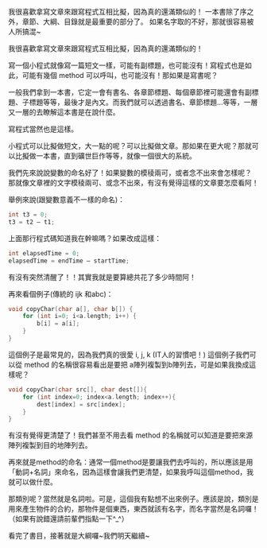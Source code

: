 我很喜歡拿寫文章來跟寫程式互相比擬，因為真的還滿類似的！
一本書除了序之外，章節、大綱、目錄就是最重要的部分了。
如果名字取的不好，那就很容易被人所搞混~
  
我很喜歡拿寫文章來跟寫程式互相比擬，因為真的還滿類似的！
  
寫一個小程式就像寫一篇短文一樣，可能有副標題，也可能沒有！寫程式也是如此，可能有幾個 method 可以呼叫，也可能沒有！那如果是寫書呢？
  
一般我們拿到一本書，它定一會有書名、各章節標題、每個章節裡可能還會有副標題、子標題等等，最後才是內文。而我們就可以透過書名、章節標題…等等，一層又一層的去瞭解這本書是在說什麼。
  
寫程式當然也是這樣。
  
小程式可以比擬做短文，大一點的呢？可以比擬做文章。那如果在更大呢？那就可以比擬做一本書，直到礦世巨作等等，就像一個很大的系統。
  
我們先來說說變數的命名好了！如果變數的模稜兩可，或者念不出來會怎樣呢？
那就像文章裡的文字模稜兩可、或念不出來，有沒有覺得這樣的文章要怎麼看阿！
  
舉例來說(跟變數意義不一樣的命名)：

```c++
int t3 = 0;  
t3 = t2 – t1;  
```
  
上面那行程式碼知道我在幹嘛嗎？如果改成這樣：

```c++
int elapsedTime = 0;  
elapsedTime = endTime – startTime;  
```
  
有沒有突然清醒了！！其實我就是要算總共花了多少時間阿！
  
再來看個例子(傳統的 ijk 和abc)：
```c++
void copyChar(char a[], char b[]) {  
    for (int i=0; i<a.length; i++) {  
        b[i] = a[i];  
    }  
}  
```
  
這個例子是最常見的，因為我們真的很愛 i, j, k (IT人的習慣吧！)
這個例子我們可以從 method 的名稱很容易看出是要把 a陣列複製到b陣列去，可是如果我換成這樣呢？
  
```c++
void copyChar(char src[], char dest[]){  
    for (int index=0; index<a.length; index++){  
        dest[index] = src[index];  
    }  
}  
```
  
有沒有覺得更清楚了！我們甚至不用去看 method 的名稱就可以知道是要把來源陣列複製到目的地陣列去。
  
再來就是method的命名：通常一個method是要讓我們去呼叫的，所以應該是用「動詞+名詞」來命名，因為這樣會讓我們更清楚，如果我呼叫這個method，我就可以做什麼。
  
那類別呢？當然就是名詞啦。可是，這個我有點想不出來例子。應該是說，類別是用來產生物件的合約，那物件是個東西，東西就該有名字，而名字當然是名詞囉！（如果有說錯還請前輩們指點一下^_^）
  
看完了書目，接著就是大綱囉~我們明天繼續~

